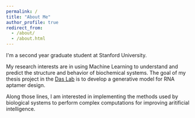 ```yaml
---
permalink: /
title: "About Me"
author_profile: true
redirect_from: 
  - /about/
  - /about.html
---
```


I'm a second year graduate student at Stanford University. 

My research interests are in using Machine Learning to understand and predict the structure and behavior of biochemical systems. The goal of my thesis project in the [Das Lab](https://daslab.stanford.edu) is to develop a generative model for RNA aptamer design. 

Along those lines, I am interested in implementing the methods used by biological systems to perform complex computations for improving aritificial intelligence. 